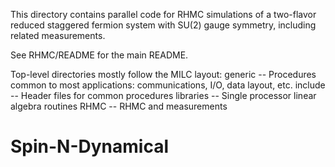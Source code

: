 This directory contains parallel code for RHMC simulations of a two-flavor reduced staggered fermion system with SU(2) gauge symmetry, including related measurements.

See RHMC/README for the main README.

Top-level directories mostly follow the MILC layout:
generic   -- Procedures common to most applications: communications, I/O, data layout, etc.
include   -- Header files for common procedures
libraries -- Single processor linear algebra routines
RHMC      -- RHMC and measurements

# Spin-N-Dynamical
